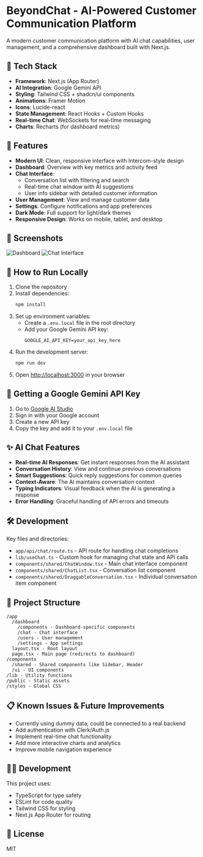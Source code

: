 # BeyondChat - AI-Powered Customer Communication Platform

A modern customer communication platform with AI chat capabilities, user management, and a comprehensive dashboard built with Next.js.

## 🧱 Tech Stack

- **Framework**: Next.js (App Router)
- **AI Integration**: Google Gemini API
- **Styling**: Tailwind CSS + shadcn/ui components
- **Animations**: Framer Motion
- **Icons**: Lucide-react
- **State Management**: React Hooks + Custom Hooks
- **Real-time Chat**: WebSockets for real-time messaging
- **Charts**: Recharts (for dashboard metrics)

## 🚀 Features

- **Modern UI**: Clean, responsive interface with Intercom-style design
- **Dashboard**: Overview with key metrics and activity feed
- **Chat Interface**: 
  - Conversation list with filtering and search
  - Real-time chat window with AI suggestions
  - User info sidebar with detailed customer information
- **User Management**: View and manage customer data
- **Settings**: Configure notifications and app preferences
- **Dark Mode**: Full support for light/dark themes
- **Responsive Design**: Works on mobile, tablet, and desktop

## 📱 Screenshots

![Dashboard](https://via.placeholder.com/800x450.png?text=BeyondChat+Dashboard)
![Chat Interface](https://via.placeholder.com/800x450.png?text=BeyondChat+Chat+Interface)

## 🧪 How to Run Locally

1. Clone the repository
2. Install dependencies:
   ```bash
   npm install
   ```
3. Set up environment variables:
   - Create a `.env.local` file in the root directory
   - Add your Google Gemini API key:
     ```
     GOOGLE_AI_API_KEY=your_api_key_here
     ```
4. Run the development server:
   ```bash
   npm run dev
   ```
5. Open [http://localhost:3000](http://localhost:3000) in your browser

## 🔑 Getting a Google Gemini API Key

1. Go to [Google AI Studio](https://makersuite.google.com/app/apikey)
2. Sign in with your Google account
3. Create a new API key
4. Copy the key and add it to your `.env.local` file

## ✨ AI Chat Features

- **Real-time AI Responses**: Get instant responses from the AI assistant
- **Conversation History**: View and continue previous conversations
- **Smart Suggestions**: Quick reply suggestions for common queries
- **Context-Aware**: The AI maintains conversation context
- **Typing Indicators**: Visual feedback when the AI is generating a response
- **Error Handling**: Graceful handling of API errors and timeouts

## 🛠️ Development

Key files and directories:
- `app/api/chat/route.ts` - API route for handling chat completions
- `lib/useChat.ts` - Custom hook for managing chat state and API calls
- `components/shared/ChatWindow.tsx` - Main chat interface component
- `components/shared/ChatList.tsx` - Conversation list component
- `components/shared/DraggableConversation.tsx` - Individual conversation item component

## 📁 Project Structure

```
/app
  /dashboard
    /components - Dashboard-specific components
    /chat - Chat interface
    /users - User management
    /settings - App settings
  layout.tsx - Root layout
  page.tsx - Main page (redirects to dashboard)
/components
  /shared - Shared components like Sidebar, Header
  /ui - UI components
/lib - Utility functions
/public - Static assets
/styles - Global CSS
```

## 📋 Known Issues & Future Improvements

- Currently using dummy data; could be connected to a real backend
- Add authentication with Clerk/Auth.js
- Implement real-time chat functionality
- Add more interactive charts and analytics
- Improve mobile navigation experience

## 🧑‍💻 Development

This project uses:
- TypeScript for type safety
- ESLint for code quality
- Tailwind CSS for styling
- Next.js App Router for routing

## 📄 License

MIT
